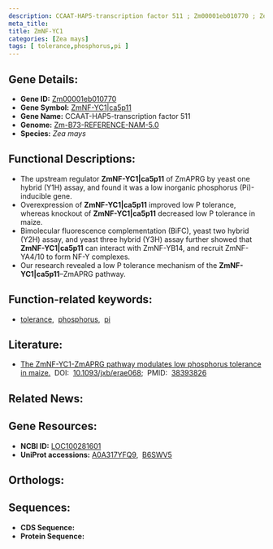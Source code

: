 ```yaml
---
description: CCAAT-HAP5-transcription factor 511 ; Zm00001eb010770 ; Zea mays
meta_title:
title: ZmNF-YC1
categories: [Zea mays]
tags: [ tolerance,phosphorus,pi ]
---
```


## Gene Details:
- **Gene ID:** [Zm00001eb010770]()
- **Gene Symbol:** <u>ZmNF-YC1|ca5p11</u>
- **Gene Name:** CCAAT-HAP5-transcription factor 511
- **Genome:** [Zm-B73-REFERENCE-NAM-5.0]()
- **Species:** *Zea mays*

## Functional Descriptions:
   - The upstream regulator **ZmNF-YC1|ca5p11** of ZmAPRG by yeast one hybrid (Y1H) assay, and found it was a low inorganic phosphorus (Pi)-inducible gene.
   - Overexpression of **ZmNF-YC1|ca5p11** improved low P tolerance, whereas knockout of **ZmNF-YC1|ca5p11** decreased low P tolerance in maize.
   - Bimolecular fluorescence complementation (BiFC), yeast two hybrid (Y2H) assay, and yeast three hybrid (Y3H) assay further showed that **ZmNF-YC1|ca5p11** can interact with ZmNF-YB14, and recruit ZmNF-YA4/10 to form NF-Y complexes.
   - Our research revealed a low P tolerance mechanism of the **ZmNF-YC1|ca5p11**–ZmAPRG pathway.

## Function-related keywords:
   - [tolerance](/tags/tolerance/),&nbsp;&nbsp;[phosphorus](/tags/phosphorus/),&nbsp;&nbsp;[pi](/tags/pi/)

## Literature:
   - [The ZmNF-YC1-ZmAPRG pathway modulates low phosphorus tolerance in maize.](https://doi.org/10.1093/jxb/erae068)&nbsp;&nbsp;DOI:&nbsp;&nbsp;[10.1093/jxb/erae068](https://doi.org/10.1093/jxb/erae068);&nbsp;&nbsp;PMID:&nbsp;&nbsp;[38393826](https://pubmed.ncbi.nlm.nih.gov/38393826/)

## Related News:

## Gene Resources:
- **NCBI ID:**  [LOC100281601](https://www.ncbi.nlm.nih.gov/gene/?term=LOC100281601)
- **UniProt accessions:**  [A0A317YFQ9](https://www.uniprot.org/uniprotkb/A0A317YFQ9/entry),&nbsp;&nbsp;[B6SWV5](https://www.uniprot.org/uniprotkb/B6SWV5/entry)

## Orthologs:

## Sequences:
- **CDS Sequence:**
- **Protein Sequence:**
